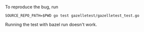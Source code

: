 To reproduce the bug, run

`SOURCE_REPO_PATH=$PWD go test gazelletest/gazelletest_test.go`

Running the test with bazel run doesn't work.